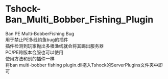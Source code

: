 # Tshock-Ban_Multi_Bobber_Fishing_Plugin  
 Ban PE Multi-BobberFishing Bug  
 用于禁止PE多线钓鱼bug的插件  
 插件检测到玩家抛出多根渔线就会将其踢出服务器  
 PC/PE跨版本合服也可以使用  
 使用方法和别的插件一样  
 将ban multi-bobber fishing plugin.dll拖入Tshock的ServerPlugins文件夹中即可  